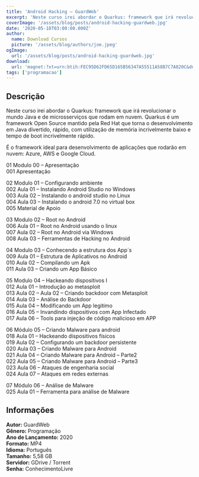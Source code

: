 ```yaml
---
title: 'Android Hacking – GuardWeb'
excerpt: 'Neste curso irei abordar o Quarkus: framework que irá revolucionar o mundo Java e de microsserviços que rodam em nuvem. Quarkus é um framework Open Source mantido pela Red Hat que torna o desenvolvimento em Java divertido, rápido, com utilização de memória incrivelmente baixo e tempo de boot incr'
coverImage: '/assets/blog/posts/android-hacking-guardweb.jpg'
date: '2020-05-18T03:00:00.000Z'
author:
  name: Download Cursos
  picture: '/assets/blog/authors/joe.jpeg'
ogImage:
  url: '/assets/blog/posts/android-hacking-guardweb.jpg'
download:
  url: 'magnet:?xt=urn:btih:FEC95D62FD65D165B56347A55511A58B7C7A820C&dn=Android%20Hacking&tr=udp%3a%2f%2ftracker.openbittorrent.com%3a1337%2fannounce&tr=udp%3a%2f%2ftracker.opentrackr.org%3a1337%2fannounce'
tags: ['programacao']
---
```

<h2>Descrição</h2>
<p>Neste curso irei abordar o Quarkus: framework que irá revolucionar o mundo Java e de microsserviços que rodam em nuvem. Quarkus é um framework Open Source mantido pela Red Hat que torna o desenvolvimento em Java divertido, rápido, com utilização de memória incrivelmente baixo e tempo de boot incrivelmente rápido.</p><p>É o framework ideal para desenvolvimento de aplicações que rodarão em nuvem: Azure, AWS e Google Cloud.</p><p>01 Modulo 00 – Apresentação<br/> 001 Apresentação</p><p>02 Modulo 01 – Configurando ambiente<br/> 002 Aula 01 – Instalando Android Studio no Windows<br/> 003 Aula 02 – Instalando o android studio no Linux<br/> 004 Aula 03 – Instalando o android 7.0 no virtual box<br/> 005 Material de Apoio</p><p>03 Modulo 02 – Root no Android<br/> 006 Aula 01 – Root no Android usando o linux<br/> 007 Aula 02 – Root no Android via Windows<br/> 008 Aula 03 – Ferramentas de Hacking no Android</p><p>04 Modulo 03 – Conhecendo a estrutura dos App´s<br/> 009 Aula 01 – Estrutura de Aplicativos no Android<br/> 010 Aula 02 – Compilando um Apk<br/> 011 Aula 03 – Criando um App Básico</p><p>05 Modulo 04 – Hackeando dispositivos I<br/> 012 Aula 01 – Introdução ao metasploit<br/> 013 Aula 02 – Aula 02 – Criando backdoor com Metasploit<br/> 014 Aula 03 – Análise do Backdoor<br/> 015 Aula 04 – Modificando um App legitimo<br/> 016 Aula 05 – Invandindo dispositivos com App Infectado<br/> 017 Aula 06 – Tools para injeção de código malicioso em APP</p><p>06 Módulo 05 – Criando Malware para android<br/> 018 Aula 01 – Hackeando dispositivos físicos<br/> 019 Aula 02 – Configurando um backdoor persistente<br/> 020 Aula 03 – Criando Malware para Android<br/> 021 Aula 04 – Criando Malware para Android – Parte2<br/> 022 Aula 05 – Criando Malware para Android – Parte3<br/> 023 Aula 06 – Ataques de engenharia social<br/> 024 Aula 07 – Ataques em redes externas</p><p>07 Módulo 06 – Análise de Malware<br/> 025 Aula 01 – Ferramenta para análise de Malware</p><h2>Informações</h2><p><strong>Autor:</strong> GuardWeb<br/> <strong>Gênero:</strong> Programação<br/> <strong>Ano de Lançamento:</strong> 2020<br/> <strong>Formato:</strong> MP4<br/> <strong>Idioma:</strong> Português<br/> <strong>Tamanho:</strong> 5,58 GB<br/> <strong>Servidor:</strong> GDrive / Torrent<br/> <strong>Senha:</strong> ConhecimentoLivre</p>